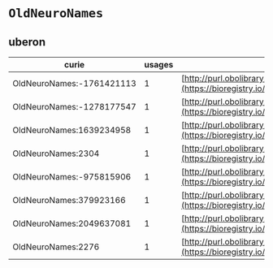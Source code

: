 # `OldNeuroNames`
## uberon
| curie                     |   usages | nodes                                                                                                                 |
|---------------------------|----------|-----------------------------------------------------------------------------------------------------------------------|
| OldNeuroNames:-1761421113 |        1 | [http://purl.obolibrary.org/obo/UBERON:0002575](https://bioregistry.io/http://purl.obolibrary.org/obo/UBERON:0002575) |
| OldNeuroNames:-1278177547 |        1 | [http://purl.obolibrary.org/obo/UBERON:0002644](https://bioregistry.io/http://purl.obolibrary.org/obo/UBERON:0002644) |
| OldNeuroNames:1639234958  |        1 | [http://purl.obolibrary.org/obo/UBERON:0002877](https://bioregistry.io/http://purl.obolibrary.org/obo/UBERON:0002877) |
| OldNeuroNames:2304        |        1 | [http://purl.obolibrary.org/obo/UBERON:0004683](https://bioregistry.io/http://purl.obolibrary.org/obo/UBERON:0004683) |
| OldNeuroNames:-975815906  |        1 | [http://purl.obolibrary.org/obo/UBERON:0007637](https://bioregistry.io/http://purl.obolibrary.org/obo/UBERON:0007637) |
| OldNeuroNames:379923166   |        1 | [http://purl.obolibrary.org/obo/UBERON:0013544](https://bioregistry.io/http://purl.obolibrary.org/obo/UBERON:0013544) |
| OldNeuroNames:2049637081  |        1 | [http://purl.obolibrary.org/obo/UBERON:0013545](https://bioregistry.io/http://purl.obolibrary.org/obo/UBERON:0013545) |
| OldNeuroNames:2276        |        1 | [http://purl.obolibrary.org/obo/UBERON:0014284](https://bioregistry.io/http://purl.obolibrary.org/obo/UBERON:0014284) |
